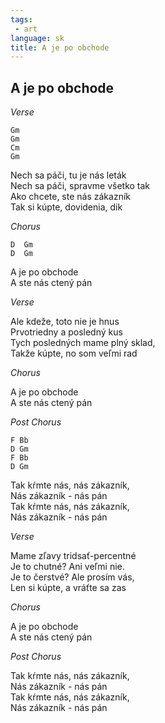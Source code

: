 ```yaml
---
tags:
 - art
language: sk
title: A je po obchode
---
```

## A je po obchode

_Verse_

    Gm   
    Gm  
    Cm  
    Gm  

Nech sa páči, tu je nás leták  
Nech sa páči, spravme všetko tak  
Ako chcete, ste nás zákazník  
Tak si kúpte, dovidenia, dik  
  
_Chorus_  

    D  Gm  
    D  Gm  
  
A je po obchode  
A ste nás ctený pán  

_Verse_

Ale kdeže, toto nie je hnus  
Prvotriedny a posledný kus  
Tych posledných mame plný sklad,  
Takže kúpte, no som veľmi rad  


_Chorus_

A je po obchode  
A ste nás ctený pán  
  
_Post Chorus_  

    F Bb  
    D Gm  
    F Bb  
    D Gm  
  
Tak kŕmte nás, nás zákazník,  
Nás zákazník - nás pán  
Tak kŕmte nás, nás zákazník,  
Nás zákazník - nás pán  

_Verse_

Mame zľavy tridsať-percentné  
Je to chutné? Ani veľmi nie.  
Je to čerstvé? Ale prosím vás,  
Len si kúpte, a vráťte sa zas  

_Chorus_

A je po obchode  
A ste nás ctený pán  

_Post Chorus_

Tak kŕmte nás, nás zákazník,  
Nás zákazník - nás pán  
Tak kŕmte nás, nás zákazník,  
Nás zákazník - nás pán  
